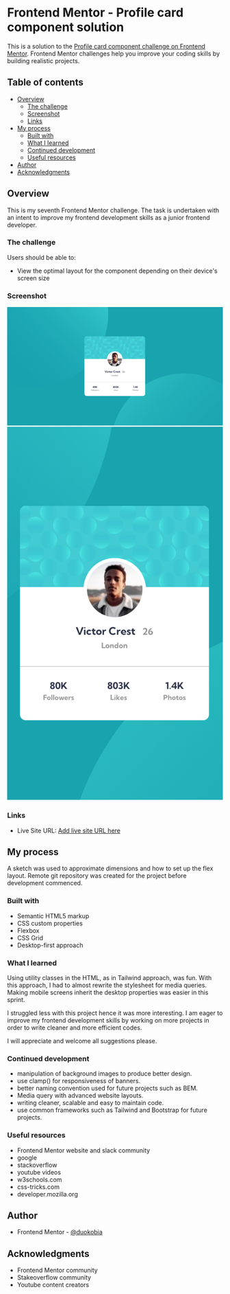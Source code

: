 
# Frontend Mentor - Profile card component solution

This is a solution to the [Profile card component challenge on Frontend Mentor](https://www.frontendmentor.io/challenges/profile-card-component-cfArpWshJ). Frontend Mentor challenges help you improve your coding skills by building realistic projects. 

## Table of contents

- [Overview](#overview)
  - [The challenge](#the-challenge)
  - [Screenshot](#screenshot)
  - [Links](#links)
- [My process](#my-process)
  - [Built with](#built-with)
  - [What I learned](#what-i-learned)
  - [Continued development](#continued-development)
  - [Useful resources](#useful-resources)
- [Author](#author)
- [Acknowledgments](#acknowledgments)


## Overview
This is my seventh Frontend Mentor challenge. The task is undertaken with an intent to improve my frontend development skills as a junior frontend developer.

### The challenge

Users should be able to:

- View the optimal layout for the component depending on their device's screen size

### Screenshot

![](./screenshots/pcc-desktop.png)
![](./screenshots/pcc-mobile.png)


### Links

- Live Site URL: [Add live site URL here](https://duokobia.github.io/Profile-card-component/)


## My process

A sketch was used to approximate dimensions and how to set up the flex layout. Remote git repository was created for the project before development commenced.


### Built with

- Semantic HTML5 markup
- CSS custom properties
- Flexbox
- CSS Grid
- Desktop-first approach 

### What I learned

Using utility classes in the HTML, as in Tailwind approach, was fun. With this approach, I had to almost rewrite the stylesheet for media queries. Making mobile screens inherit the desktop properties was easier in this sprint. 

I struggled less with this project hence it was more interesting. I am eager to improve my frontend development skills by working on more projects in order to write cleaner and more efficient codes. 

I will appreciate and welcome all suggestions please.



### Continued development

- manipulation of background images to produce better design.
- use clamp() for responsiveness of banners. 
- better naming convention used for future projects such as BEM.
- Media query with advanced website layouts.
- writing cleaner, scalable and easy to maintain code.
- use common frameworks such as Tailwind and Bootstrap for future projects.



### Useful resources

- Frontend Mentor website and slack community
- google
- stackoverflow
- youtube videos
- w3schools.com
- css-tricks.com
- developer.mozilla.org

## Author

- Frontend Mentor - [@duokobia](https://www.frontendmentor.io/profile/duokobia)

## Acknowledgments

- Frontend Mentor community
- Stakeoverflow community
- Youtube content creators








